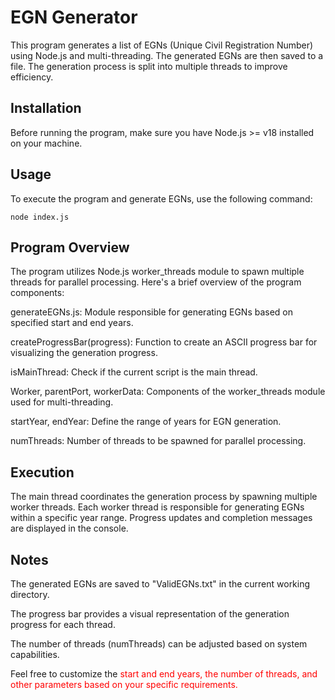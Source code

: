 # EGN Generator

This program generates a list of EGNs (Unique Civil Registration Number) using Node.js and multi-threading. The generated EGNs are then saved to a file. The generation process is split into multiple threads to improve efficiency.

## Installation

Before running the program, make sure you have Node.js >= v18 installed on your machine. 

## Usage

To execute the program and generate EGNs, use the following command:

`node index.js`

## Program Overview

The program utilizes Node.js worker_threads module to spawn multiple threads for parallel processing. Here's a brief overview of the program components:

generateEGNs.js: Module responsible for generating EGNs based on specified start and end years.

createProgressBar(progress): Function to create an ASCII progress bar for visualizing the generation progress.

isMainThread: Check if the current script is the main thread.

Worker, parentPort, workerData: Components of the worker_threads module used for multi-threading.

startYear, endYear: Define the range of years for EGN generation.

numThreads: Number of threads to be spawned for parallel processing.

## Execution

The main thread coordinates the generation process by spawning multiple worker threads. Each worker thread is responsible for generating EGNs within a specific year range. Progress updates and completion messages are displayed in the console.

## Notes

The generated EGNs are saved to "ValidEGNs.txt" in the current working directory.

The progress bar provides a visual representation of the generation progress for each thread.

The number of threads (numThreads) can be adjusted based on system capabilities.

Feel free to customize the <span style="color:red">start and end years<span>, the number of threads, and other parameters based on your specific requirements.
